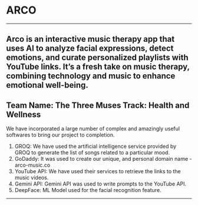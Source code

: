 # ARCO
---
Arco is an interactive music therapy app that uses AI to analyze facial expressions, detect emotions, and curate personalized playlists with YouTube links. It’s a fresh take on music therapy, combining technology and music to enhance emotional well-being.
---
Team Name: The Three Muses
Track: Health and Wellness
---
We have incorporated a large number of complex and amazingly useful softwares to bring our project to completion.
1. GROQ: We have used the artificial intelligence service provided by GROQ to generate the list of songs related to a particular mood.
2. GoDaddy: It was used to create our unique, and personal domain name - arco-music.co
3. YouTube API: We have used their services to retrieve the links to the music videos.
4. Gemini API: Gemini API was used to write prompts to the YouTube API.
5. DeepFace: ML Model used for the facial recognition feature.
---
